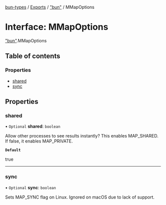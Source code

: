 [bun-types](https://github.com/oven-sh/bun-types/blob/master/api-docs/README.md) / [Exports](https://github.com/oven-sh/bun-types/blob/master/api-docs/modules.md) / ["bun"](https://github.com/oven-sh/bun-types/blob/master/api-docs/modules/bun_.md) / MMapOptions

# Interface: MMapOptions

["bun"](https://github.com/oven-sh/bun-types/blob/master/api-docs/modules/bun_.md).MMapOptions

## Table of contents

### Properties

- [shared](https://github.com/oven-sh/bun-types/blob/master/api-docs/interfaces/bun_.MMapOptions.md#shared)
- [sync](https://github.com/oven-sh/bun-types/blob/master/api-docs/interfaces/bun_.MMapOptions.md#sync)

## Properties

### shared

• `Optional` **shared**: `boolean`

Allow other processes to see results instantly?
This enables MAP_SHARED. If false, it enables MAP_PRIVATE.

**`Default`**

true

___

### sync

• `Optional` **sync**: `boolean`

Sets MAP_SYNC flag on Linux. Ignored on macOS due to lack of support.
